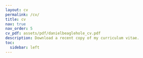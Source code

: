 ```yaml
---
layout: cv
permalink: /cv/
title: cv
nav: true
nav_order: 5
cv_pdf: assets/pdf/danielbeaglehole_cv.pdf
description: Download a recent copy of my curriculum vitae.
toc:
  sidebar: left
---
```


